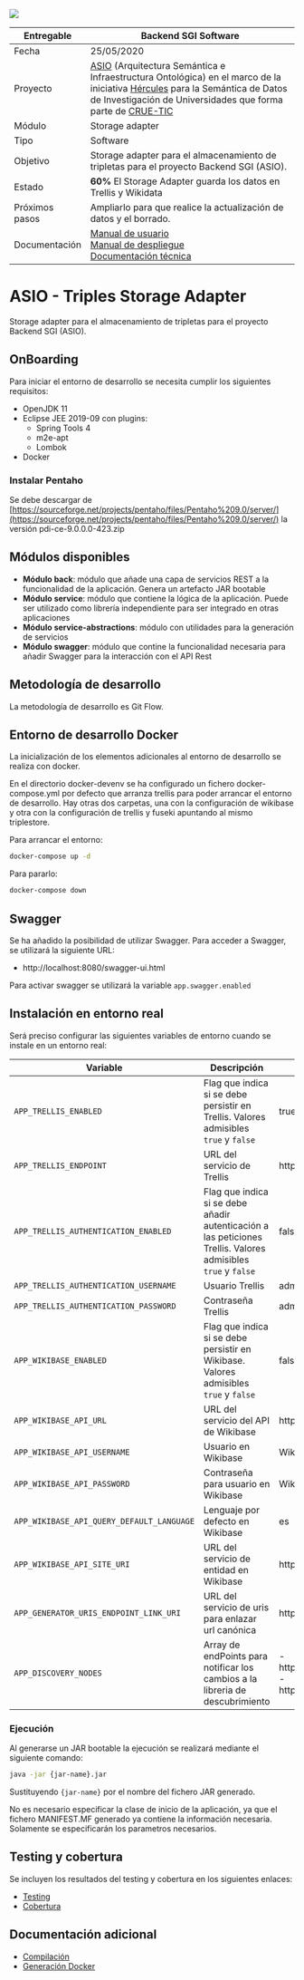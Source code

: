 ![](./images/logos_feder.png)

| Entregable     | Backend SGI Software                                                                                                                                                                                                                                                                                                                                                                                                            |
| -------------- | ------------------------------------------------------------------------------------------------------------------------------------------------------------------------------------------------------------------------------------------------------------------------------------------------------------------------------------------------------------------------------------------------------------------------------- |
| Fecha          | 25/05/2020                                                                                                                                                                                                                                                                                                                                                                                                                      |
| Proyecto       | [ASIO](https://www.um.es/web/hercules/proyectos/asio) (Arquitectura Semántica e Infraestructura Ontológica) en el marco de la iniciativa [Hércules](https://www.um.es/web/hercules/) para la Semántica de Datos de Investigación de Universidades que forma parte de [CRUE-TIC](http://www.crue.org/SitePages/ProyectoHercules.aspx)                                                                                            |
| Módulo         | Storage adapter                                                                                                                                                                                                                                                                                                                                                                                                                 |
| Tipo           | Software                                                                                                                                                                                                                                                                                                                                                                                                                        |
| Objetivo       | Storage adapter para el almacenamiento de tripletas para el proyecto Backend SGI (ASIO).                                                                                                                                                                                                                                                                                                                                        |
| Estado         | **60%** El Storage Adapter guarda los datos en Trellis y Wikidata                                                                                                                                                                                                                                                                                                                                                               |
| Próximos pasos | Ampliarlo para que realice la actualización de datos y el borrado.                                                                                                                                                                                                                                                                                                                                                              |
| Documentación  | [Manual de usuario](https://github.com/HerculesCRUE/ib-asio-docs-/blob/master/entregables_hito_1/12-An%C3%A1lisis/Manual%20de%20usuario/Manual%20de%20usuario.md)<br />[Manual de despliegue](https://github.com/HerculesCRUE/ib-asio-composeset/blob/master/README.md)<br />[Documentación técnica](https://github.com/HerculesCRUE/ib-asio-docs-/blob/master/entregables_hito_1/11-Arquitectura/ASIO_Izertis_Arquitectura.md) |

# ASIO - Triples Storage Adapter

Storage adapter para el almacenamiento de tripletas para el proyecto Backend SGI (ASIO).

## OnBoarding

Para iniciar el entorno de desarrollo se necesita cumplir los siguientes requisitos:

- OpenJDK 11
- Eclipse JEE 2019-09 con plugins:
  - Spring Tools 4
  - m2e-apt
  - Lombok
- Docker

### Instalar Pentaho

Se debe descargar de [https://sourceforge.net/projects/pentaho/files/Pentaho%209.0/server/](https://sourceforge.net/projects/pentaho/files/Pentaho%209.0/server/) la versión pdi-ce-9.0.0.0-423.zip

## Módulos disponibles

- **Módulo back**: módulo que añade una capa de servicios REST a la funcionalidad de la aplicación. Genera un artefacto JAR bootable
- **Módulo service**: módulo que contiene la lógica de la aplicación. Puede ser utilizado como librería independiente para ser integrado en otras aplicaciones
- **Módulo service-abstractions**: módulo con utilidades para la generación de servicios
- **Módulo swagger**: módulo que contine la funcionalidad necesaria para añadir Swagger para la interacción con el API Rest

## Metodología de desarrollo

La metodología de desarrollo es Git Flow.

## Entorno de desarrollo Docker

La inicialización de los elementos adicionales al entorno de desarrollo se realiza con docker.

En el directorio docker-devenv se ha configurado un fichero docker-compose.yml  por defecto que arranza trellis para poder arrancar el entorno de desarrollo. Hay otras dos carpetas, una con la configuración de wikibase y otra con la configuración de trellis y fuseki apuntando al mismo triplestore.

Para arrancar el entorno:

```bash
docker-compose up -d
```

Para pararlo:

```bash
docker-compose down
```

## Swagger

Se ha añadido la posibilidad de utilizar Swagger. Para acceder a Swagger, se utilizará la siguiente URL:

- http://localhost:8080/swagger-ui.html

Para activar swagger se utilizará la variable `app.swagger.enabled`

## Instalación en entorno real

Será preciso configurar las siguientes variables de entorno cuando se instale en un entorno real:

| Variable                                  | Descripción                                                                                                   | Valor por defecto                        |
| ----------------------------------------- | ------------------------------------------------------------------------------------------------------------- | ---------------------------------------- |
| `APP_TRELLIS_ENABLED`                     | Flag que indica si se debe persistir en Trellis. Valores admisibles `true` y `false`                          | true                                     |
| `APP_TRELLIS_ENDPOINT`                    | URL del servicio de Trellis                                                                                   | http://localhost:80                      |
| `APP_TRELLIS_AUTHENTICATION_ENABLED`      | Flag que indica si se debe añadir autenticación a las peticiones Trellis. Valores admisibles `true` y `false` | false                                    |
| `APP_TRELLIS_AUTHENTICATION_USERNAME`     | Usuario Trellis                                                                                               | admin                                    |
| `APP_TRELLIS_AUTHENTICATION_PASSWORD`     | Contraseña Trellis                                                                                            | admin                                    |
| `APP_WIKIBASE_ENABLED`                    | Flag que indica si se debe persistir en Wikibase. Valores admisibles `true` y `false`                         | false                                    |
| `APP_WIKIBASE_API_URL`                    | URL del servicio del API de Wikibase                                                                          | http://localhost:8181/api.php            |
| `APP_WIKIBASE_API_USERNAME`               | Usuario en Wikibase                                                                                           | WikibaseAdmin                            |
| `APP_WIKIBASE_API_PASSWORD`               | Contraseña para usuario en Wikibase                                                                           | WikibaseDockerAdminPass                  |
| `APP_WIKIBASE_API_QUERY_DEFAULT_LANGUAGE` | Lenguaje por defecto en Wikibase                                                                              | es                                       |
| `APP_WIKIBASE_API_SITE_URI`               | URL del servicio de entidad en Wikibase                                                                       | http://localhost:8181/entity/            |
| `APP_GENERATOR_URIS_ENDPOINT_LINK_URI`    | URL del servicio de uris para enlazar url canónica                                                            | http://localhost:9326/uri-factory/local/ |
| `APP_DISCOVERY_NODES`    | Array de endPoints para notificar los cambios a la libreria de descubrimiento                                                            | - http://localhost:9327/discovery/entity/change - http://localhost:9327/discovery/entity/change |
### Ejecución

Al generarse un JAR bootable la ejecución se realizará mediante el siguiente comando:

```bash
java -jar {jar-name}.jar
```

Sustituyendo `{jar-name}` por el nombre del fichero JAR generado.

No es necesario especificar la clase de inicio de la aplicación, ya que el fichero MANIFEST.MF generado ya contiene la información necesaria. Solamente se especificarán los parametros necesarios.

## Testing y cobertura

Se incluyen los resultados del testing y cobertura en los siguientes enlaces:

- [Testing](http://herc-iz-front-desa.atica.um.es:8070/triples-storage-adapter/surefire/surefire-report.html)
- [Cobertura](http://herc-iz-front-desa.atica.um.es:8070/triples-storage-adapter/jacoco/)

## Documentación adicional

- [Compilación](docs/build.md)
- [Generación Docker](docs/docker.md)
